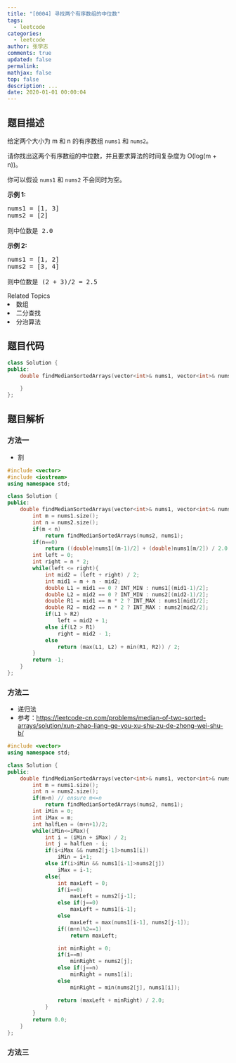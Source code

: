 ```yaml
---
title: "[0004] 寻找两个有序数组的中位数"
tags:
  - leetcode
categories:
  - leetcode
author: 张学志
comments: true
updated: false
permalink:
mathjax: false
top: false
description: ...
date: 2020-01-01 00:00:04
---
```


## 题目描述

<p>给定两个大小为 m 和 n 的有序数组&nbsp;<code>nums1</code> 和&nbsp;<code>nums2</code>。</p>

<p>请你找出这两个有序数组的中位数，并且要求算法的时间复杂度为&nbsp;O(log(m + n))。</p>

<p>你可以假设&nbsp;<code>nums1</code>&nbsp;和&nbsp;<code>nums2</code>&nbsp;不会同时为空。</p>

<p><strong>示例 1:</strong></p>

<pre>nums1 = [1, 3]
nums2 = [2]

则中位数是 2.0
</pre>

<p><strong>示例 2:</strong></p>

<pre>nums1 = [1, 2]
nums2 = [3, 4]

则中位数是 (2 + 3)/2 = 2.5
</pre>
<div><div>Related Topics</div><div><li>数组</li><li>二分查找</li><li>分治算法</li></div></div>

## 题目代码

```cpp
class Solution {
public:
    double findMedianSortedArrays(vector<int>& nums1, vector<int>& nums2) {

    }
};
```

## 题目解析

### 方法一

* 割

```cpp
#include <vector>
#include <iostream>
using namespace std;

class Solution {
public:
    double findMedianSortedArrays(vector<int>& nums1, vector<int>& nums2) {
        int m = nums1.size();
        int n = nums2.size();
        if(m < n)
            return findMedianSortedArrays(nums2, nums1);
        if(n==0)
            return ((double)nums1[(m-1)/2] + (double)nums1[m/2]) / 2.0;
        int left = 0;
        int right = n * 2;
        while(left <= right){
            int mid2 = (left + right) / 2;
            int mid1 = m + n - mid2;
            double L1 = mid1 == 0 ? INT_MIN : nums1[(mid1-1)/2];
            double L2 = mid2 == 0 ? INT_MIN : nums2[(mid2-1)/2];
            double R1 = mid1 == m * 2 ? INT_MAX : nums1[mid1/2];
            double R2 = mid2 == n * 2 ? INT_MAX : nums2[mid2/2];
            if(L1 > R2)
                left = mid2 + 1;
            else if(L2 > R1)
                right = mid2 - 1;
            else
                return (max(L1, L2) + min(R1, R2)) / 2;
        }
        return -1;
    }
};

```

### 方法二

* 递归法
* 参考：https://leetcode-cn.com/problems/median-of-two-sorted-arrays/solution/xun-zhao-liang-ge-you-xu-shu-zu-de-zhong-wei-shu-b/

```cpp
#include <vector>
using namespace std;

class Solution {
public:
    double findMedianSortedArrays(vector<int>& nums1, vector<int>& nums2) {
        int m = nums1.size();
        int n = nums2.size();
        if(m>n) // ensure m<=n
            return findMedianSortedArrays(nums2, nums1);
        int iMin = 0;
        int iMax = m;
        int halfLen = (m+n+1)/2;
        while(iMin<=iMax){
            int i = (iMin + iMax) / 2;
            int j = halfLen - i;
            if(i<iMax && nums2[j-1]>nums1[i])
                iMin = i+1;
            else if(i>iMin && nums1[i-1]>nums2[j])
                iMax = i-1;
            else{
                int maxLeft = 0;
                if(i==0)
                    maxLeft = nums2[j-1];
                else if(j==0)
                    maxLeft = nums1[i-1];
                else
                    maxLeft = max(nums1[i-1], nums2[j-1]);
                if((m+n)%2==1)
                    return maxLeft;

                int minRight = 0;
                if(i==m)
                    minRight = nums2[j];
                else if(j==n)
                    minRight = nums1[i];
                else
                    minRight = min(nums2[j], nums1[i]);

                return (maxLeft + minRight) / 2.0;
            }
        }
        return 0.0;
    }
};
```

### 方法三

```cpp

```

